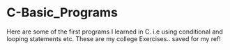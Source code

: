 # C-Basic_Programs
Here are some of the first programs I learned in C. i.e using conditional and looping statements etc.
These are my college Exercises.. saved for my ref!

